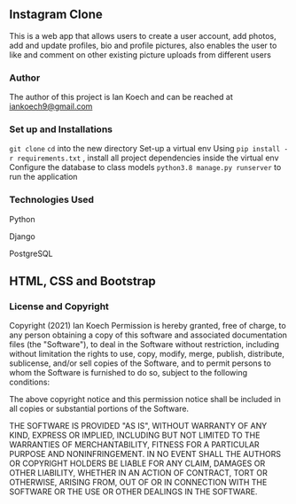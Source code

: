 ## Instagram Clone
This is a web app that allows users to create a user account, add photos, add and update profiles, bio and profile pictures, also enables the user to like and comment on other existing picture uploads from different users

### Author
The author of this project is Ian Koech and can be reached at iankoech9@gmail.com

### Set up and Installations

`git clone`
`cd` into the new directory
Set-up a virtual env
Using `pip install -r requirements.txt` , install all project dependencies inside the virtual env
Configure the database to class models
`python3.8 manage.py runserver` to run the application

### Technologies Used
Python

Django

PostgreSQL

HTML, CSS and Bootstrap
----
### License and Copyright

Copyright (2021) Ian Koech Permission is hereby granted, free of charge, to any person obtaining a copy of this software and associated documentation files (the "Software"), to deal in the Software without restriction, including without limitation the rights to use, copy, modify, merge, publish, distribute, sublicense, and/or sell copies of the Software, and to permit persons to whom the Software is furnished to do so, subject to the following conditions:

The above copyright notice and this permission notice shall be included in all copies or substantial portions of the Software.

THE SOFTWARE IS PROVIDED "AS IS", WITHOUT WARRANTY OF ANY KIND, EXPRESS OR IMPLIED, INCLUDING BUT NOT LIMITED TO THE WARRANTIES OF MERCHANTABILITY, FITNESS FOR A PARTICULAR PURPOSE AND NONINFRINGEMENT. IN NO EVENT SHALL THE AUTHORS OR COPYRIGHT HOLDERS BE LIABLE FOR ANY CLAIM, DAMAGES OR OTHER LIABILITY, WHETHER IN AN ACTION OF CONTRACT, TORT OR OTHERWISE, ARISING FROM, OUT OF OR IN CONNECTION WITH THE SOFTWARE OR THE USE OR OTHER DEALINGS IN THE SOFTWARE.
